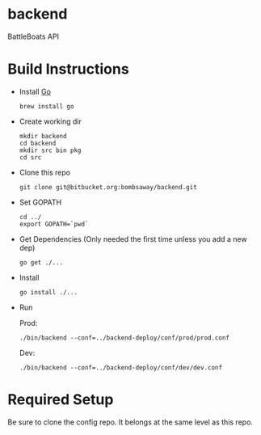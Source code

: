 backend
=======

BattleBoats API

Build Instructions
==================

* Install [Go](http://golang.org/doc/install)
  
  ```
  brew install go
  ```

* Create working dir

  ```
  mkdir backend
  cd backend
  mkdir src bin pkg
  cd src
  ```

* Clone this repo
  
  ```
  git clone git@bitbucket.org:bombsaway/backend.git
  ```

* Set GOPATH

  ```
  cd ../
  export GOPATH=`pwd`
  ```

* Get Dependencies (Only needed the first time unless you add a new dep)

  ```
  go get ./...
  ```

* Install

  ```
  go install ./...
  ```

* Run

  Prod:
  ```
  ./bin/backend --conf=../backend-deploy/conf/prod/prod.conf
  ```

  Dev:
  ```
  ./bin/backend --conf=../backend-deploy/conf/dev/dev.conf
  ```

Required Setup
==============
Be sure to clone the config repo. It belongs at the same level as this repo.
